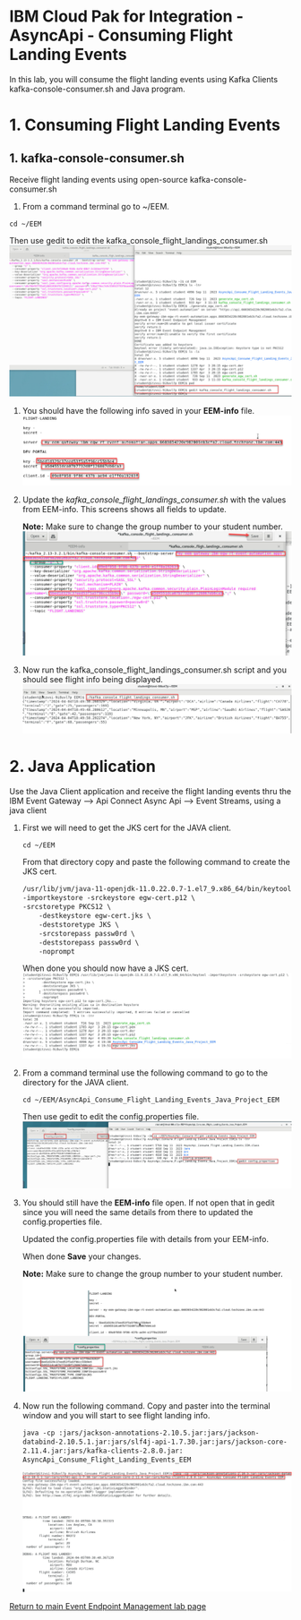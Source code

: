 
# IBM Cloud Pak for Integration - AsyncApi - Consuming Flight Landing Events

In this lab, you will consume the flight landing events using Kafka Clients kafka-console-consumer.sh and Java program.


# 1. Consuming Flight Landing Events

## 1. kafka-console-consumer.sh

Receive flight landing events using open-source kafka-console-consumer.sh

1. From a command terminal go to ~/EEM.

  ```
  cd ~/EEM
  ```
  Then use gedit to edit the kafka_console_flight_landings_consumer.sh
  ![](./images/test1a.png)

1. You should have the following info saved in your **EEM-info** file.  
  ![](./images/test1b.png)

1. Update the *kafka_console_flight_landings_consumer.sh* with the values from EEM-info.  This screens shows all fields to update. 

    **Note:** Make sure to change the group number to your student number. 
  ![](./images/test1c.png)


1. Now run the kafka_console_flight_landings_consumer.sh script and you should see flight info being displayed. 
  ![](./images/test1d.png)


# 2. Java Application

Use the Java Client application and receive the flight landing events thru the IBM Event Gateway --> Api Connect Async Api --> Event Streams, using a java client<br>

1. First we will need to get the JKS cert for the JAVA client. 
    ```
    cd ~/EEM
    ```
    From that directory copy and paste the following command to create the JKS cert.
    ```
    /usr/lib/jvm/java-11-openjdk-11.0.22.0.7-1.el7_9.x86_64/bin/keytool -importkeystore -srckeystore egw-cert.p12 \
	-srcstoretype PKCS12 \
        -destkeystore egw-cert.jks \
        -deststoretype JKS \
        -srcstorepass passw0rd \
        -deststorepass passw0rd \
        -noprompt
    ```
    When done you should now have a JKS cert.
      ![](./images/test2aa.png)

1. From a command terminal use the following command to go to the directory for the JAVA client.
    ```
    cd ~/EEM/AsyncApi_Consume_Flight_Landing_Events_Java_Project_EEM
    ```
    Then use gedit to edit the config.properties file.  
  ![](./images/test2a.png)

1. You should still have the **EEM-info** file open.  If not open that in gedit since you will need the same details from there to updated the config.properties file.  

    Updated the config.properties file with details from your EEM-info. 

    When done **Save** your changes. 

    **Note:** Make sure to change the group number to your student number. 
  ![](./images/test2b.png)


1. Now run the following command.  Copy and paster into the terminal window and you will start to see flight landing info. 

    ```
    java -cp :jars/jackson-annotations-2.10.5.jar:jars/jackson-databind-2.10.5.1.jar:jars/slf4j-api-1.7.30.jar:jars/jackson-core-2.11.4.jar:jars/kafka-clients-2.8.0.jar: AsyncApi_Consume_Flight_Landing_Events_EEM
    ```
    ![](./images/test2c.png)

[Return to main Event Endpoint Management lab page](../index.md#lab-abstracts)